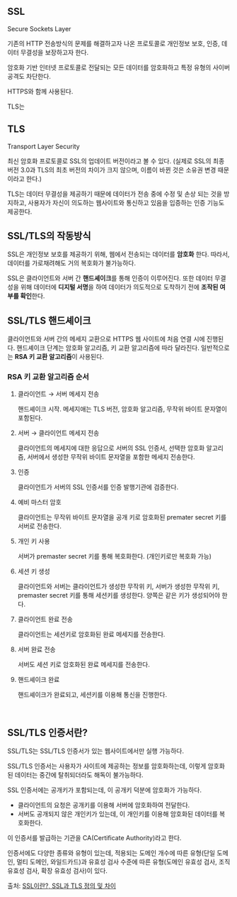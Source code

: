## SSL
Secure Sockets Layer

기존의 HTTP 전송방식의 문제를 해결하고자 나온 프로토콜로 개인정보 보호, 인증, 데이터 무결성을 보장하고자 한다.

암호화 기반 인터넷 프로토콜로 전달되는 모든 데이터를 암호화하고 특정 유형의 사이버 공격도 차단한다.

HTTPS와 함께 사용된다.

TLS는 

## TLS
Transport Layer Security

최신 암호화 프로토콜로 SSL의 업데이트 버전이라고 볼 수 있다. (실제로 SSL의 최종 버전 3.0과 TLS의 최초 버전의 차이가 크지 않으며, 이름이 바뀐 것은 소유권 변경 때문이라고 한다.)

TLS는 데이터 무결성을 제공하기 때문에 데이터가 전송 중에 수정 및 손상 되는 것을 방지하고, 사용자가 자신이 의도하는 웹사이트와 통신하고 있음을 입증하는 인증 기능도 제공한다.

## SSL/TLS의 작동방식
SSL은 개인정보 보호를 제공하기 위해, 웹에서 전송되는 데이터를 **암호화** 한다. 따라서, 데이터를 가로채려해도 거의 복호화가 불가능하다.

SSL은 클라이언트와 서버 간 **핸드셰이크**를 통해 인증이 이루어진다. 또한 데이터 무결성을 위해 데이터에 **디지털 서명**을 하여 데이터가 의도적으로 도착하기 전에 **조작된 여부를 확인**한다.

## SSL/TLS 핸드셰이크
클라이언트와 서버 간의 메세지 교환으로 HTTPS 웹 사이트에 처음 연결 시에 진행된다. 핸드셰이크 단계는 암호화 알고리즘, 키 교환 알고리즘에 따라 달라진다.
일반적으로는 **RSA 키 교환 알고리즘**이 사용된다.
### RSA 키 교환 알고리즘 순서
1. 클라이언트 → 서버 메세지 전송

     핸드셰이크 시작. 메세지애는 TLS 버전, 암호화 알고리즘, 무작위 바이트 문자열이 포함된다.
2. 서버 → 클라이언트 메세지 전송

    클라이언트의 메세지에 대한 응답으로 서버의 SSL 인증서, 선택한 암호화 알고리즘, 서버에서 생성한 무작위 바이트 문자열을 포함한 메세지 전송한다.
3. 인증

    클라이언트가 서버의 SSL 인증서를 인증 발행기관에 검증한다.

4. 예비 마스터 암호

    클라이언트는 무작위 바이트 문자열을 공개 키로 암호화된 premater secret 키를 서버로 전송한다.

5. 개인 키 사용
    
    서버가 premaster secret 키를 통해 복호화한다. (개인키로만 복호화 가능)

6. 세션 키 생성

    클라이언트와 서버는 클라이언트가 생성한 무작위 키, 서버가 생성한 무작위 키, premaster secret 키를 통해 세션키를 생성한다. 양쪽은 같은 키가 생성되어야 한다.

7. 클라이언트 완료 전송

    클라이언트는 세션키로 암호화된 완료 메세지를 전송한다.

8. 서버 완료 전송

    서버도 세션 키로 암호화된 완료 메세지를 전송한다.

9. 핸드셰이크 완료

    핸드셰이크가 완료되고, 세션키를 이용해 통신을 진행한다.

<br>

## SSL/TLS 인증서란?
SSL/TLS는 SSL/TLS 인증서가 있는 웹사이트에서만 실행 가능하다. 

SSL/TLS 인증서는 사용자가 사이트에 제공하는 정보를 암호화하는데, 이렇게 암호화된 데이터는 중간에 탈취되더라도 해독이 불가능하다.

SSL 인증서에는 공개키가 포함되는데, 이 공개키 덕분에 암호화가 가능하다.
- 클라이언트의 요청은 공개키를 이용해 서버에 암호화하여 전달한다. 
- 서버도 공개되지 않은 개인키가 있는데, 이 개인키를 이용해 암호화된 데이터를 복호화한다.

이 인증서를 발급하는 기관을 CA(Certificate Authority)라고 한다.

인증서에도 다양한 종류와 유형이 있는데, 적용되는 도메인 개수에 따른 유형(단일 도메인, 멀티 도메인, 와일드카드)과 유효성 검사 수준에 따른 유형(도메인 유효성 검사, 조직 유효성 검사, 확장 유효성 검사)이 있다.


출처: [SSL이란?, SSL과 TLS 정의 및 차이](https://kanoos-stu.tistory.com/46)